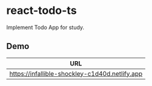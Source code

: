 # react-todo-ts
Implement Todo App for study.

## Demo
|  URL  |
| ---- |
|  https://infallible-shockley-c1d40d.netlify.app  |
